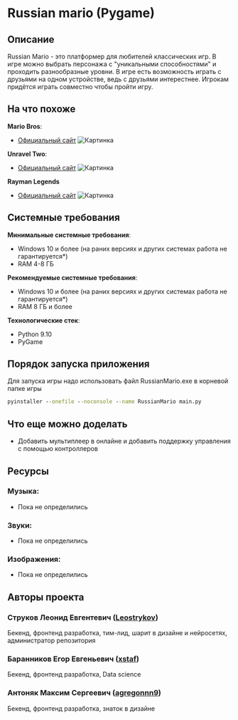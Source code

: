 # Russian mario (Pygame)

## Описание

Russian Mario - это платформер для любителей классических игр. 
В игре можно выбрать персонажа с "уникальными способностями" и проходить разнообразные уровни. 
В игре есть возможность играть с друзьями на одном устройстве, ведь с друзьями интерестнее. 
Игрокам придётся играть совместно чтобы пройти игру.

## На что похоже

**Mario Bros**:
- [Официальный сайт](https://www.nintendo.com/us/store/products/arcade-archives-vs-super-mario-bros-switch/ "Официальный сайт")
![Картинка](https://assets.nintendo.com/image/upload/ar_16:9,b_auto:border,c_lpad/b_white/f_auto/q_auto/dpr_1.25/c_scale,w_700/ncom/en_US/games/switch/a/arcade-archives-vs-super-mario-bros-switch/screenshot-gallery/screenshot03 "Скриншот")

**Unravel Two**:
- [Официальный сайт](https://www.ea.com/games/unravel/unravel-two?setLocale=en-us?setLocale=en-us "Официальный сайт")
![Картинка](https://files.vgtimes.ru/gallery/thumb/167892/unravel2_03.jpg "Подсказка")

**Rayman Legends**
- [Официальный сайт](https://www.ubisoft.com/ru-ru/game/rayman/legends "Официальный сайт")
![Картинка](https://staticctf.ubisoft.com/J3yJr34U2pZ2Ieem48Dwy9uqj5PNUQTn/5xW2tsTP5HR5nBNksoGjzV/d74273a90888c9a382e1892593ea4c2a/touch_gameplay.jpg "Скриншот")

## Системные требования

**Минимальные системные требования**:
- Windows 10 и более (на раних версиях и других системах работа не гарантируется*)
- RAM 4-8 ГБ

**Рекомендуемые системные требования**:
- Windows 10 и более (на раних версиях и других системах работа не гарантируется*)
- RAM 8 ГБ и более 


**Технологические стек**:
- Python 9.10
- PyGame

## Порядок запуска приложения

Для запуска игры надо использовать файл RussianMario.exe в корневой папке игры

```cmd
pyinstaller --onefile --noconsole --name RussianMario main.py
```

## Что еще можно доделать

- Добавить мультиплеер в онлайне и добавить поддержку управления с помощью контроллеров

## Ресурсы

### Музыка:

- Пока не определились

### Звуки:
- Пока не определились

### Изображения:
- Пока не определились

## Авторы проекта

### Струков Леонид Евгентевич ([Leostrykov](https://github.com/Leostrykov))
Бекенд, фронтенд разработка, тим-лид, шарит в дизайне и нейросетях, администратор репозитория

### Баранников Егор Евгеньевич ([xstaf](https://github.com/xstaf))
Бекенд, фронтенд разработка, Data science

### Антоняк Максим Сергеевич ([agregonnn9](https://github.com/agregonnn9))
Бекенд, фронтенд разработка, знаток в дизайне
